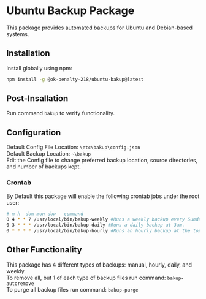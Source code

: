 # Ubuntu Backup Package
This package provides automated backups for Ubuntu and Debian-based systems.


## Installation
Install globally using npm:
```bash
npm install -g @ok-penalty-218/ubuntu-bakup@latest
```

## Post-Insallation
Run command ```bakup``` to verify functionality.

## Configuration
Default Config File Location: ```\etc\bakup\config.json```<br>
Default Backup Location: ```~\bakup```<br>
Edit the Config file to change preferred backup location, source directories, and number of backups kept.

### Crontab
By Default this package will enable the following crontab jobs under the root user:
```bash
# m h  dom mon dow   command
0 4 * * 7 /usr/local/bin/bakup-weekly #Runs a weekly backup every Sunday at 4am.
0 3 * * * /usr/local/bin/bakup-daily #Runs a daily backup at 3am.
0 * * * * /usr/local/bin/bakup-hourly #Runs an hourly backup at the top of every hour. 
```

## Other Functionality
This package has 4 different types of backups: manual, hourly, daily, and weekly.<br>
To remove all, but 1 of each type of backup files run command: ```bakup-autoremove```<br>
To purge all backup files run command: ```bakup-purge```

